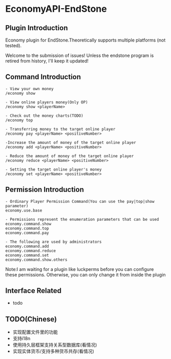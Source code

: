 # EconomyAPI-EndStone
## Plugin Introduction
Economy plugin for EndStone.Theoretically supports multiple platforms (not tested).

Welcome to the submission of issues!
Unless the endstone program is retired from history, I'll keep it updated!

## Command Introduction
```
- View your own money
/economy show 

- View online players money(Only OP)
/economy show <playerName>

- Check out the money charts(TODO)
/economy top

- Transferring money to the target online player
/economy pay <playerName> <positiveNumber> 

-Increase the amount of money of the target online player
/economy add <playerName> <positiveNumber> 

- Reduce the amount of money of the target online player
/economy reduce <playerName> <positiveNumber> 

- Setting the target online player's money
/economy set <playerName> <positiveNumber>
```
## Permission Introduction
```
- Ordinary Player Permission Command(You can use the pay|top|show parameter)
economy.use.base

- Permissions represent the enumeration parameters that can be used
economy.command.show   
economy.command.top     
economy.command.pay     

- The following are used by administrators
economy.command.add
economy.command.reduce
economy.command.set
economy.command.show.others
```

Note:I am waiting for a plugin like luckperms before you can configure these permissions. Otherwise, you can only change it from inside the plugin

## Interface Related
- todo

## TODO(Chinese)
- 实现配置文件里的功能
- 支持i18n
- 使用持久层框架支持关系型数据库(看情况)
- 实现实体货币/支持多种货币共存(看情况)